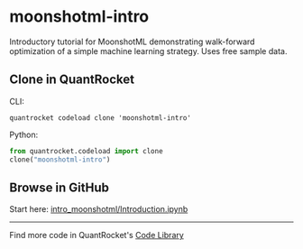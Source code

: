 # moonshotml-intro

Introductory tutorial for MoonshotML demonstrating walk-forward optimization of a simple machine learning strategy. Uses free sample data.

## Clone in QuantRocket

CLI:

```shell
quantrocket codeload clone 'moonshotml-intro'
```

Python:

```python
from quantrocket.codeload import clone
clone("moonshotml-intro")
```

## Browse in GitHub

Start here: [intro_moonshotml/Introduction.ipynb](intro_moonshotml/Introduction.ipynb)

***

Find more code in QuantRocket's [Code Library](https://www.quantrocket.com/code/)
